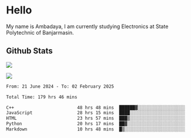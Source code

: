# Hello

My name is Ambadaya, I am currently studying Electronics at State Polytechnic of Banjarmasin.

## Github Stats
![](https://komarev.com/ghpvc/?username=vorkey&color=41B883&style=for-the-badge)

![](https://readme-stat-vorkey.vercel.app/api/top-langs/?username=vorkey&theme=vue-dark&count_private=true&langs_count=6&size_weight=0.75&count_weight=0.25&layout=compact)

<!-- 
- 👯 I’m looking to collaborate on ... 
- 🤔 I’m looking for help with ...
- 💬 Ask me about ...
- 📫 How to reach me: ...
- 😄 Pronouns: ...
- ⚡ Fun fact: ... -->

<!--START_SECTION:waka-->

```txt
From: 21 June 2024 - To: 02 February 2025

Total Time: 179 hrs 46 mins

C++                        48 hrs 48 mins  ██████▓░░░░░░░░░░░░░░░░░░   26.79 %
JavaScript                 28 hrs 15 mins  ████░░░░░░░░░░░░░░░░░░░░░   15.50 %
HTML                       23 hrs 57 mins  ███▒░░░░░░░░░░░░░░░░░░░░░   13.15 %
Python                     20 hrs 17 mins  ██▓░░░░░░░░░░░░░░░░░░░░░░   11.13 %
Markdown                   10 hrs 48 mins  █▒░░░░░░░░░░░░░░░░░░░░░░░   05.93 %
```

<!--END_SECTION:waka-->
